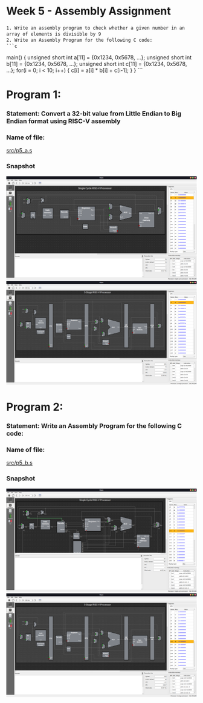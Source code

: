 # Week 5 - Assembly Assignment
	1. Write an assembly program to check whether a given number in an array of elements is divisible by 9
	2. Write an Assembly Program for the following C code:
	```c
main() {
	unsigned short int a[11] = {0x1234, 0x5678, ...};
	unsigned short int b[11] = {0x1234, 0x5678, ...};
	unsigned short int c[11] = {0x1234, 0x5678, ...};
	for(i = 0; i < 10; i++)
	{
		c[i] = a[i] * b[i] + c[i-1];
	}
}
	```
# Program 1:
### Statement: Convert a 32-bit value from Little Endian to Big Endian format using RISC-V assembly 

### Name of file:
[src/p5_a.s](src/p5_a.s)

### Snapshot
![Screenshot of RIPES window](../assets/single/p5_a.png)
![Screenshot of RIPES window](../assets/5_stage/p5_a.png)


# Program 2:
### Statement: Write an Assembly Program for the following C code:

### Name of file:
[src/p5_b.s](src/p5_b.s)

### Snapshot
![Screenshot of RIPES window](../assets/single/p5_b.png)
![Screenshot of RIPES window](../assets/5_stage/p5_b.png)
